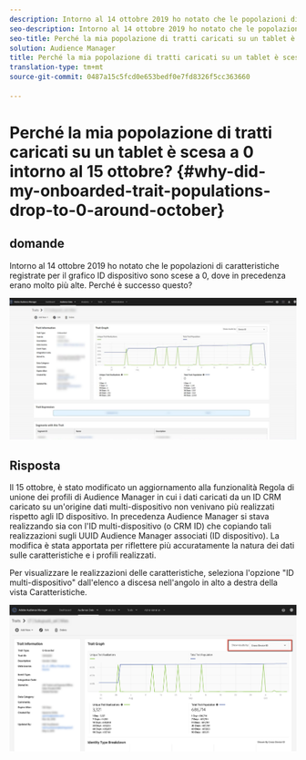 ```yaml
---
description: Intorno al 14 ottobre 2019 ho notato che le popolazioni di caratteristiche registrate per il grafico ID dispositivo sono scese a 0, dove in precedenza erano molto più alte.
seo-description: Intorno al 14 ottobre 2019 ho notato che le popolazioni di caratteristiche registrate per il grafico ID dispositivo sono scese a 0, dove in precedenza erano molto più alte.
seo-title: Perché la mia popolazione di tratti caricati su un tablet è scesa a 0 intorno al 15 ottobre?
solution: Audience Manager
title: Perché la mia popolazione di tratti caricati su un tablet è scesa a 0 intorno al 15 ottobre?
translation-type: tm+mt
source-git-commit: 0487a15c5fcd0e653bedf0e7fd8326f5cc363660

---
```



# Perché la mia popolazione di tratti caricati su un tablet è scesa a 0 intorno al 15 ottobre? {#why-did-my-onboarded-trait-populations-drop-to-0-around-october}

## domande

Intorno al 14 ottobre 2019 ho notato che le popolazioni di caratteristiche registrate per il grafico ID dispositivo sono scese a 0, dove in precedenza erano molto più alte. Perché è successo questo?

![Immagine del rilascio dell&#39;ID dispositivo](assets/device_id_populationdrop.png)

## Risposta

Il 15 ottobre, è stato modificato un aggiornamento alla funzionalità Regola di unione dei profili di Audience Manager in cui i dati caricati da un ID CRM caricato su un&#39;origine dati multi-dispositivo non venivano più realizzati rispetto agli ID dispositivo.  In precedenza Audience Manager si stava realizzando sia con l&#39;ID multi-dispositivo (o CRM ID) che copiando tali realizzazioni sugli UUID Audience Manager associati (ID dispositivo).  La modifica è stata apportata per riflettere più accuratamente la natura dei dati sulle caratteristiche e i profili realizzati.

Per visualizzare le realizzazioni delle caratteristiche, seleziona l&#39;opzione &quot;ID multi-dispositivo&quot; dall&#39;elenco a discesa nell&#39;angolo in alto a destra della vista Caratteristiche.

![Visualizzare le realizzazioni per ID multi-dispositivo](assets/deviceid-crossdevice.png)